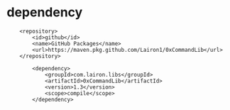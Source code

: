 # dependency

```access transformers
    <repository>
        <id>github</id>
        <name>GitHub Packages</name>
        <url>https://maven.pkg.github.com/Lairon1/0xCommandLib</url>
    </repository>
```

```access transformers
        <dependency>
            <groupId>com.lairon.libs</groupId>
            <artifactId>0xCommandLib</artifactId>
            <version>1.3</version>
            <scope>compile</scope>
        </dependency>
```